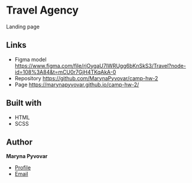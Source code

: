 # Travel Agency
Landing page

## Links
- Figma model https://www.figma.com/file/rjOygaU7IWRUgg6bKnSkS3/Travel?node-id=108%3A84&t=mCU0r7GjH4TKqAkA-0
- Repository https://github.com/MarynaPyvovar/camp-hw-2
- Page https://marynapyvovar.github.io/camp-hw-2/

## Built with
- HTML
- SCSS

## Author

**Maryna Pyvovar**
- [Profile](https://www.linkedin.com/in/maryna-pyvovar-a6705824b/")
- [Email](marina18renkas@gmail.com)

